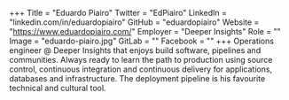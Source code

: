 +++
Title = "Eduardo Piairo"
Twitter = "EdPiairo"
LinkedIn = "linkedin.com/in/eduardopiairo"
GitHub = "eduardopiairo"
Website = "https://www.eduardopiairo.com/"
Employer = "Deeper Insights"
Role = ""
Image = "eduardo-piairo.jpg"
GitLab = ""
Facebook = ""
+++
Operations engineer @ Deeper Insights that enjoys build software, pipelines and communities. Always ready to learn the path to production using source control, continuous integration and continuous delivery for applications, databases and infrastructure. The deployment pipeline is his favourite technical and cultural tool.